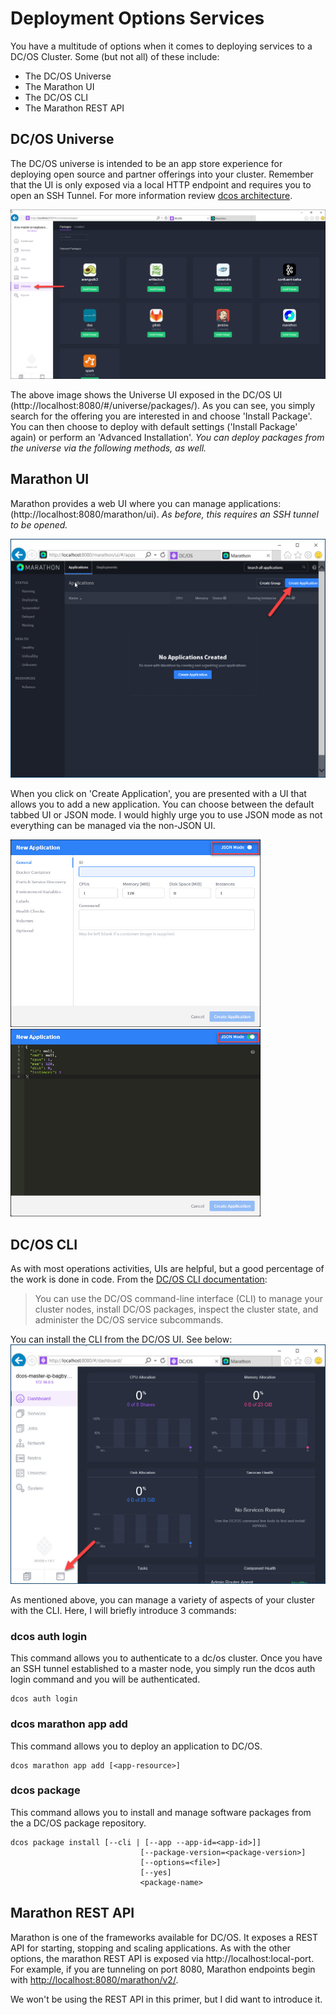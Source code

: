 # Deployment Options Services
You have a multitude of options when it comes to deploying services to a DC/OS Cluster.  Some (but not all) of these include:
- The DC/OS Universe
- The Marathon UI
- The DC/OS CLI
- The Marathon REST API
## DC/OS Universe
The DC/OS universe is intended to be an app store experience for deploying open source and partner offerings into your cluster.  Remember that the UI is only exposed via a local HTTP endpoint and requires you to open an SSH Tunnel.  For more information review [dcos architecture](https://github.com/RobBagby/dcos-primer/blob/master/dcos-architecture.md).

![DC/OS Universe](https://github.com/robbagby/dcos-primer/raw/master/images/dcos-universe.jpg)

The above image shows the Universe UI exposed in the DC/OS UI (http://localhost:8080/#/universe/packages/). 	As you can see, you simply search for the offering you are interested in and choose 'Install Package'.  You can then choose to deploy with default settings ('Install Package' again) or perform an 'Advanced Installation'.  _You can  deploy packages from the universe via the following methods, as well._
## Marathon UI
Marathon provides a web UI where you can manage applications: (http://localhost:8080/marathon/ui).  _As before, this requires an SSH tunnel to be opened._

![DC/OS Universe](https://github.com/robbagby/dcos-primer/raw/master/images/marathon-create-application.jpg)

When you click on 'Create Application', you are presented with a UI that allows you to add a new application.  You can choose between the default tabbed UI or JSON mode.  I would highly urge you to use JSON mode as not everything can be managed via the non-JSON UI.

<img src="https://github.com/robbagby/dcos-primer/raw/master/images/marathon-new-app-nonjson.jpg" alt="New Application" style="width: 400px;height: 300px"/>
<img src="https://github.com/robbagby/dcos-primer/raw/master/images/marathon-new-app-json.jpg" alt="New Application - JSON" style="width: 400px;height: 300px"/>

## DC/OS CLI
As with most operations activities, UIs are helpful, but a good percentage of the work is done in code.  From the [DC/OS CLI documentation](https://dcos.io/docs/1.8/usage/cli/): 
>You can use the DC/OS command-line interface (CLI) to manage your cluster nodes, install DC/OS packages, inspect the cluster state, and administer the DC/OS service subcommands. 

You can install the CLI from the DC/OS UI.  See below:
![Install DC/OS CLI](https://github.com/robbagby/dcos-primer/raw/master/images/install-dcos-cli.jpg)

As mentioned above, you can manage a variety of aspects of your cluster with the CLI.  Here, I will briefly introduce 3 commands:

### dcos auth login
This command allows you to authenticate to a dc/os cluster.  Once you have an SSH tunnel established to a master node, you simply run the dcos auth login command and you will be authenticated.

    dcos auth login

### dcos marathon app add
This command allows you to deploy an application to DC/OS.

    dcos marathon app add [<app-resource>]

### dcos package 
This command allows you to install and manage software packages from the a DC/OS package repository.

    dcos package install [--cli | [--app --app-id=<app-id>]]
                                 [--package-version=<package-version>]
                                 [--options=<file>]
                                 [--yes]
                                 <package-name>                         
## Marathon REST API
Marathon is one of the frameworks available for DC/OS.  It exposes a REST API for starting, stopping and scaling applications. As with the other options, the marathon REST API is exposed via http://localhost:local-port.  For example, if you are tunneling on port 8080, Marathon endpoints begin with  <http://localhost:8080/marathon/v2/>.

We won't be using the REST API in this primer, but I did want to introduce it.  
                         
                         